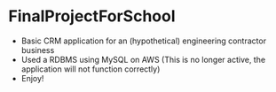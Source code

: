 # FinalProjectForSchool

- Basic CRM application for an (hypothetical) engineering contractor business
- Used a RDBMS using MySQL on AWS (This is no longer active, the application will not function correctly)
- Enjoy!
